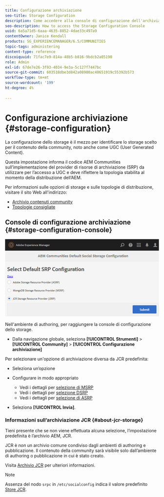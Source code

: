 ```yaml
---
title: Configurazione archiviazione
seo-title: Storage Configuration
description: Come accedere alla console di configurazione dell'archiviazione
seo-description: How to access the Storage Configuration Console
uuid: 6a5a71d5-6aaa-4635-8852-4dae33c497a9
contentOwner: Janice Kendall
products: SG_EXPERIENCEMANAGER/6.5/COMMUNITIES
topic-tags: administering
content-type: reference
discoiquuid: 71fac7e9-814a-48b5-b816-9bdcb2a05190
role: Admin
exl-id: 67de7e26-3f93-4034-9e3a-5c127f7447bc
source-git-commit: 603518dbe3d842a08900ac40651919c55392b573
workflow-type: tm+mt
source-wordcount: '199'
ht-degree: 4%

---
```


# Configurazione archiviazione {#storage-configuration}

La configurazione dello storage è il mezzo per identificare lo storage scelto per il contenuto della community, noto anche come UGC (User Generated Content).

Questa impostazione informa il codice AEM Communities sull’implementazione del provider di risorse di archiviazione (SRP) da utilizzare per l’accesso a UGC e deve riflettere la topologia stabilita al momento della distribuzione dell’AEM.

Per informazioni sulle opzioni di storage e sulle topologie di distribuzione, visitare il sito Web all&#39;indirizzo:

* [Archivio contenuti community](working-with-srp.md)
* [Topologie consigliate](topologies.md)

## Console di configurazione archiviazione {#storage-configuration-console}

![jsrp-configuration](assets/jsrp-configuration.png)

Nell&#39;ambiente di authoring, per raggiungere la console di configurazione dello storage.

* Dalla navigazione globale, seleziona **[!UICONTROL Strumenti]** > **[!UICONTROL Community]** > **[!UICONTROL Configurazione archiviazione]**

Per selezionare un&#39;opzione di archiviazione diversa da JCR predefinita:

* Seleziona un’opzione
* Configurare in modo appropriato

   * Vedi i dettagli per [selezione di MSRP](msrp.md#select-msrp)
   * Vedi i dettagli per [selezione DSRP](dsrp.md#select-dsrp)
   * Vedi i dettagli per [selezione di ASRP](asrp.md#select-asrp)

* Seleziona **[!UICONTROL Invia]**.

### Informazioni sull’archiviazione JCR {#about-jcr-storage}

Tieni presente che se non viene effettuata alcuna selezione, l’impostazione predefinita è l’archivio AEM, JCR.

JCR è *non* un archivio comune condiviso dagli ambienti di authoring e pubblicazione. Il contenuto della community sarà visibile solo dall’ambiente di authoring o pubblicazione in cui è stato creato.

Visita [Archivio JCR](jsrp.md) per ulteriori informazioni.

>[!NOTE]
>
>Assenza del nodo `srpc` in `/etc/socialconfig` indica il valore predefinito [Store JCR](jsrp.md).
